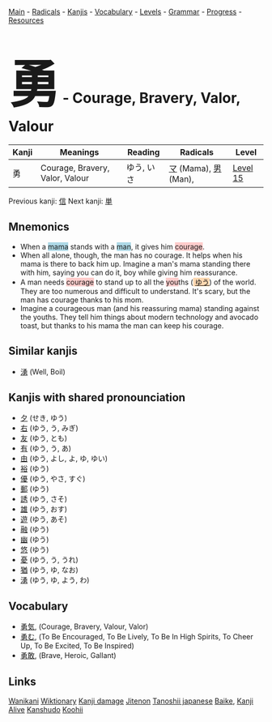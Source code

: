 <style> bigfont {font-size: 100px}</style>
[Main](../README.md) -
[Radicals](../radicals.md) -
[Kanjis](../kanjis.md) -
[Vocabulary](../vocabulary.md) -
[Levels](../levels.md) -
[Grammar](../grammar.md) - 
[Progress](../progress.md) -
[Resources](../resources.md)
# <bigfont> 勇</bigfont> - Courage, Bravery, Valor, Valour 

| Kanji | Meanings | Reading | Radicals | Level |
| --- | --- | --- | --- | --- |
| 勇 | Courage, Bravery, Valor, Valour | ゆう, いさ | [マ](../radicals/マ.md) (Mama), [男](../radicals/男.md) (Man),  | [Level 15](../levels/wk_level15.md) |

Previous kanji: [信](信.md) Next kanji: [単](単.md) 

## Mnemonics
 * When a <span style="background-color:#ADD8E6"> mama</span> stands with a <span style="background-color:#ADD8E6"> man</span>, it gives him <span style="background-color:#ffcccb"> courage</span>.
* When all alone, though, the man has no courage. It helps when his mama is there to back him up. Imagine a man's mama standing there with him, saying you can do it, boy while giving him reassurance.
* A man needs <span style="background-color:#ffcccb"> courage</span> to stand up to all the <span style="background-color:#ffcccb"> you</span>ths (<span style="background-color:#fed8b1"> [ゆう](https://jisho.org/search/ゆう)</span>) of the world. They are too numerous and difficult to understand. It's scary, but the man has courage thanks to his mom.
* Imagine a courageous man (and his reassuring mama) standing against the youths. They tell him things about modern technology and avocado toast, but thanks to his mama the man can keep his courage.


## Similar kanjis
 * [湧](湧.md) (Well, Boil)



## Kanjis with shared pronounciation
 * [夕](夕.md) (せき, ゆう)
* [右](右.md) (ゆう, う, みぎ)
* [友](友.md) (ゆう, とも)
* [有](有.md) (ゆう, う, あ)
* [由](由.md) (ゆう, よし, よ, ゆ, ゆい)
* [裕](裕.md) (ゆう)
* [優](優.md) (ゆう, やさ, すぐ)
* [郵](郵.md) (ゆう)
* [誘](誘.md) (ゆう, さそ)
* [雄](雄.md) (ゆう, おす)
* [遊](遊.md) (ゆう, あそ)
* [融](融.md) (ゆう)
* [幽](幽.md) (ゆう)
* [悠](悠.md) (ゆう)
* [憂](憂.md) (ゆう, う, うれ)
* [猶](猶.md) (ゆう, ゆ, なお)
* [湧](湧.md) (ゆう, ゆ, よう, わ)



## Vocabulary
 * [勇気](../vocabulary/勇.md), (Courage, Bravery, Valour, Valor)
* [勇む](../vocabulary/勇.md), (To Be Encouraged, To Be Lively, To Be In High Spirits, To Cheer Up, To Be Excited, To Be Inspired)
* [勇敢](../vocabulary/勇.md), (Brave, Heroic, Gallant)




## Links 


[Wanikani](https://www.wanikani.com/kanji/勇)
[Wiktionary](https://en.wiktionary.org/wiki/勇)
[Kanji damage](http://www.kanjidamage.com/kanji/search?utf8=✓&q=勇)
[Jitenon](https://jitenon.com/kanji/勇)
[Tanoshii japanese](https://www.tanoshiijapanese.com/dictionary/kanji.cfm?k=勇)
[Baike](https://baike.baidu.com/item/勇),
[Kanji Alive](https://app.kanjialive.com/勇)
[Kanshudo](https://www.kanshudo.com/searchmn?q=勇)
[Koohii](https://kanji.koohii.com/study/kanji/勇)
